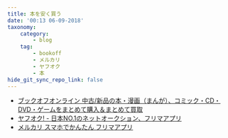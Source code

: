 ```yaml
---
title: 本を安く買う
date: '00:13 06-09-2018'
taxonomy:
    category:
        - blog
    tag:
        - bookoff
        - メルカリ
        - ヤフオク
        - 本
hide_git_sync_repo_link: false
---
```


- [ブックオフオンライン 中古/新品の本・漫画（まんが）、コミック・CD・DVD・ゲームをまとめて購入＆まとめて買取](http://www.bookoffonline.co.jp/)  
- [ヤフオク! - 日本NO.1のネットオークション、フリマアプリ](https://auctions.yahoo.co.jp/)  
- [メルカリ スマホでかんたん フリマアプリ](https://www.mercari.com/jp/)  
